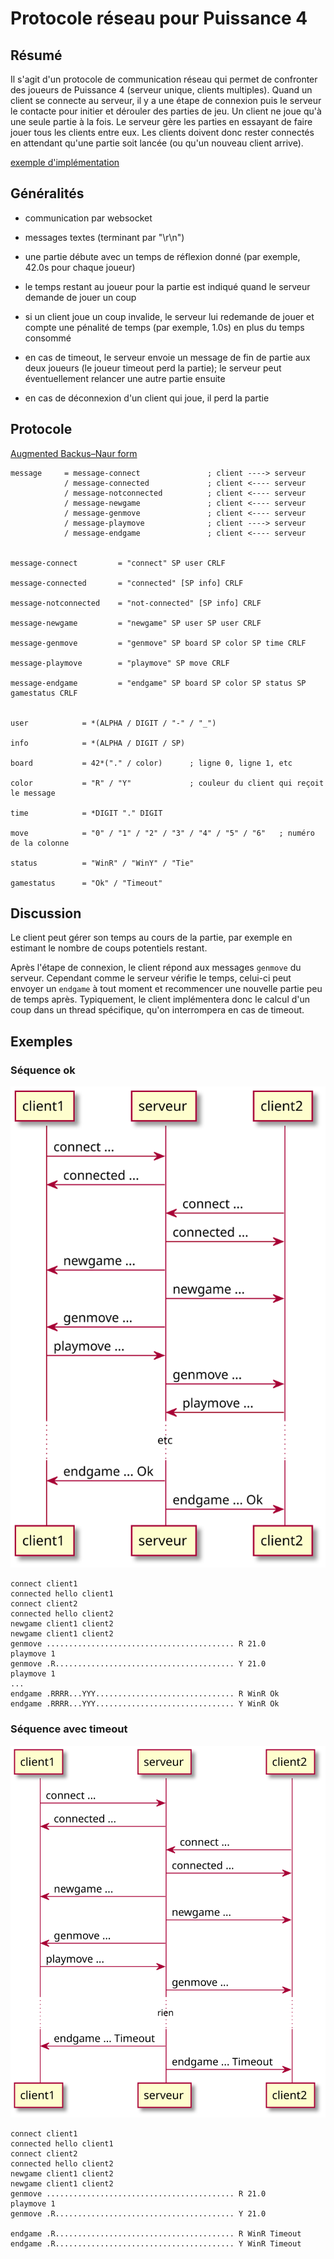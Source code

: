 # Protocole réseau pour Puissance 4 


## Résumé

Il s'agit d'un protocole de communication réseau qui permet de confronter des
joueurs de Puissance 4 (serveur unique, clients multiples). Quand un client se
connecte au serveur, il y a une étape de connexion puis le serveur le contacte
pour initier et dérouler des parties de jeu. Un client ne joue qu'à une seule
partie à la fois. Le serveur gère les parties en essayant de faire jouer tous
les clients entre eux. Les clients doivent donc rester connectés en attendant
qu'une partie soit lancée (ou qu'un nouveau client arrive).

[exemple d'implémentation](https://github.com/nokomprendo/not-a-connect4)


## Généralités

- communication par websocket

- messages textes (terminant par "\r\n")

- une partie débute avec un temps de réflexion donné (par exemple, 42.0s pour
  chaque joueur)

- le temps restant au joueur pour la partie est indiqué quand le serveur
  demande de jouer un coup

- si un client joue un coup invalide, le serveur lui redemande de jouer et
  compte une pénalité de temps (par exemple, 1.0s) en plus du temps consommé

- en cas de timeout, le serveur envoie un message de fin de partie aux deux
  joueurs (le joueur timeout perd la partie); le serveur peut éventuellement
  relancer une autre partie ensuite

- en cas de déconnexion d'un client qui joue, il perd la partie


## Protocole

[Augmented Backus–Naur form](https://en.wikipedia.org/wiki/Augmented_Backus%E2%80%93Naur_form)

```
message     = message-connect               ; client ----> serveur
            / message-connected             ; client <---- serveur
            / message-notconnected          ; client <---- serveur
            / message-newgame               ; client <---- serveur
            / message-genmove               ; client <---- serveur
            / message-playmove              ; client ----> serveur
            / message-endgame               ; client <---- serveur


message-connect         = "connect" SP user CRLF

message-connected       = "connected" [SP info] CRLF

message-notconnected    = "not-connected" [SP info] CRLF

message-newgame         = "newgame" SP user SP user CRLF    

message-genmove         = "genmove" SP board SP color SP time CRLF

message-playmove        = "playmove" SP move CRLF

message-endgame         = "endgame" SP board SP color SP status SP gamestatus CRLF


user            = *(ALPHA / DIGIT / "-" / "_")

info            = *(ALPHA / DIGIT / SP)

board           = 42*("." / color)      ; ligne 0, ligne 1, etc

color           = "R" / "Y"             ; couleur du client qui reçoit le message

time            = *DIGIT "." DIGIT

move            = "0" / "1" / "2" / "3" / "4" / "5" / "6"   ; numéro de la colonne

status          = "WinR" / "WinY" / "Tie"

gamestatus      = "Ok" / "Timeout"
```


## Discussion

Le client peut gérer son temps au cours de la partie, par exemple en estimant
le nombre de coups potentiels restant.

Après l'étape de connexion, le client répond aux messages `genmove` du serveur.
Cependant comme le serveur vérifie le temps, celui-ci peut envoyer un `endgame`
à tout moment et recommencer une nouvelle partie peu de temps après.
Typiquement, le client implémentera donc le calcul d'un coup dans un thread
spécifique, qu'on interrompera en cas de timeout.


## Exemples

### Séquence ok

![](uml/sequence_ok.svg)

```
connect client1
connected hello client1
connect client2
connected hello client2
newgame client1 client2
newgame client1 client2
genmove .......................................... R 21.0
playmove 1
genmove .R........................................ Y 21.0
playmove 1
...
endgame .RRRR...YYY............................... R WinR Ok
endgame .RRRR...YYY............................... Y WinR Ok
```


### Séquence avec timeout

![](uml/sequence_ko.svg)

```
connect client1
connected hello client1
connect client2
connected hello client2
newgame client1 client2
newgame client1 client2
genmove .......................................... R 21.0
playmove 1
genmove .R........................................ Y 21.0

endgame .R........................................ R WinR Timeout
endgame .R........................................ Y WinR Timeout
```


